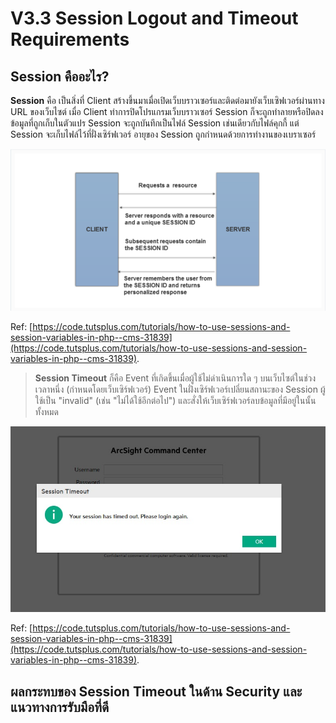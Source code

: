 # V3.3 Session Logout and Timeout Requirements 

## Session คืออะไร?

**Session** คือ เป็นสิ่งที่ Client สร้างขึ้นมาเมื่อเปิดเว็บบราวเซอร์และติดต่อมายังเว็บเซิฟเวอร์ผ่านทาง URL ของเว็บไซต์ เมื่อ Client ทำการปิดโปรแกรมเว็บบราวเซอร์ Session ก็จะถูกทำลายหรือปิดลง ข้อมูลที่ถูกเก็บในตัวแปร Session จะถูกบันทึกเป็นไฟล์ Session เช่นเดียวกับไฟล์คุกกี้ แต่ Session จะเก็บไฟล์ไว้ที่ฝั่งเซิร์ฟเวอร์ อายุของ Session ถูกกำหนดด้วยการทำงานของเบราเซอร์ 

![](images/s1.png)

Ref: [https://code.tutsplus.com/tutorials/how-to-use-sessions-and-session-variables-in-php--cms-31839](https://code.tutsplus.com/tutorials/how-to-use-sessions-and-session-variables-in-php--cms-31839).

> **Session Timeout** ก็คือ Event ที่เกิดขึ้นเมื่อผู้ใช้ไม่ดำเนินการใด ๆ บนเว็บไซต์ในช่วงเวลาหนึ่ง (กำหนดโดยเว็บเซิร์ฟเวอร์) Event ในฝั่งเซิร์ฟเวอร์เปลี่ยนสถานะของ Session ผู้ใช้เป็น "invalid" (เช่น "ไม่ได้ใช้อีกต่อไป") และสั่งให้เว็บเซิร์ฟเวอร์ลบข้อมูลที่มีอยู่ในนั้นทั้งหมด

![](images/s2.jpg)

Ref: [https://code.tutsplus.com/tutorials/how-to-use-sessions-and-session-variables-in-php--cms-31839](https://code.tutsplus.com/tutorials/how-to-use-sessions-and-session-variables-in-php--cms-31839).

## ผลกระทบของ Session Timeout ในด้าน Security และแนวทางการรับมือที่ดี

